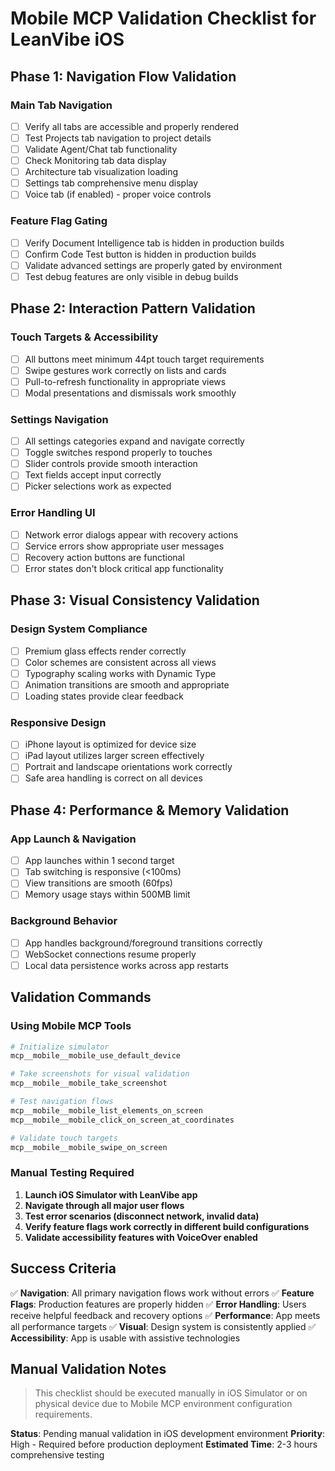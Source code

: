 # Mobile MCP Validation Checklist for LeanVibe iOS

## Phase 1: Navigation Flow Validation

### Main Tab Navigation
- [ ] Verify all tabs are accessible and properly rendered
- [ ] Test Projects tab navigation to project details
- [ ] Validate Agent/Chat tab functionality
- [ ] Check Monitoring tab data display
- [ ] Architecture tab visualization loading
- [ ] Settings tab comprehensive menu display
- [ ] Voice tab (if enabled) - proper voice controls

### Feature Flag Gating
- [ ] Verify Document Intelligence tab is hidden in production builds
- [ ] Confirm Code Test button is hidden in production builds
- [ ] Validate advanced settings are properly gated by environment
- [ ] Test debug features are only visible in debug builds

## Phase 2: Interaction Pattern Validation

### Touch Targets & Accessibility
- [ ] All buttons meet minimum 44pt touch target requirements
- [ ] Swipe gestures work correctly on lists and cards
- [ ] Pull-to-refresh functionality in appropriate views
- [ ] Modal presentations and dismissals work smoothly

### Settings Navigation
- [ ] All settings categories expand and navigate correctly
- [ ] Toggle switches respond properly to touches
- [ ] Slider controls provide smooth interaction
- [ ] Text fields accept input correctly
- [ ] Picker selections work as expected

### Error Handling UI
- [ ] Network error dialogs appear with recovery actions
- [ ] Service errors show appropriate user messages
- [ ] Recovery action buttons are functional
- [ ] Error states don't block critical app functionality

## Phase 3: Visual Consistency Validation

### Design System Compliance
- [ ] Premium glass effects render correctly
- [ ] Color schemes are consistent across all views
- [ ] Typography scaling works with Dynamic Type
- [ ] Animation transitions are smooth and appropriate
- [ ] Loading states provide clear feedback

### Responsive Design
- [ ] iPhone layout is optimized for device size
- [ ] iPad layout utilizes larger screen effectively
- [ ] Portrait and landscape orientations work correctly
- [ ] Safe area handling is correct on all devices

## Phase 4: Performance & Memory Validation

### App Launch & Navigation
- [ ] App launches within 1 second target
- [ ] Tab switching is responsive (<100ms)
- [ ] View transitions are smooth (60fps)
- [ ] Memory usage stays within 500MB limit

### Background Behavior
- [ ] App handles background/foreground transitions correctly
- [ ] WebSocket connections resume properly
- [ ] Local data persistence works across app restarts

## Validation Commands

### Using Mobile MCP Tools
```bash
# Initialize simulator
mcp__mobile__mobile_use_default_device

# Take screenshots for visual validation
mcp__mobile__mobile_take_screenshot

# Test navigation flows
mcp__mobile__mobile_list_elements_on_screen
mcp__mobile__mobile_click_on_screen_at_coordinates

# Validate touch targets
mcp__mobile__mobile_swipe_on_screen
```

### Manual Testing Required
1. **Launch iOS Simulator with LeanVibe app**
2. **Navigate through all major user flows**
3. **Test error scenarios (disconnect network, invalid data)**
4. **Verify feature flags work correctly in different build configurations**
5. **Validate accessibility features with VoiceOver enabled**

## Success Criteria

✅ **Navigation**: All primary navigation flows work without errors
✅ **Feature Flags**: Production features are properly hidden
✅ **Error Handling**: Users receive helpful feedback and recovery options
✅ **Performance**: App meets all performance targets
✅ **Visual**: Design system is consistently applied
✅ **Accessibility**: App is usable with assistive technologies

## Manual Validation Notes

> This checklist should be executed manually in iOS Simulator or on physical device
> due to Mobile MCP environment configuration requirements.

**Status**: Pending manual validation in iOS development environment
**Priority**: High - Required before production deployment
**Estimated Time**: 2-3 hours comprehensive testing